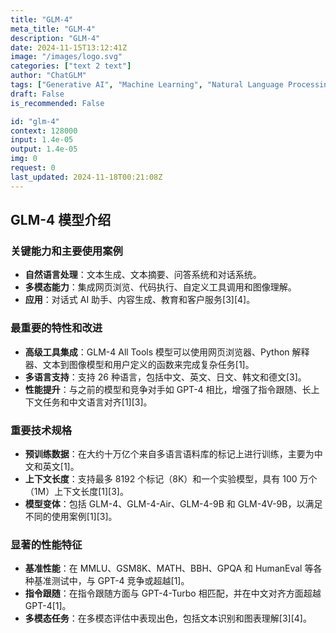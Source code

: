 ```yaml
---
title: "GLM-4"
meta_title: "GLM-4"
description: "GLM-4"
date: 2024-11-15T13:12:41Z
image: "/images/logo.svg"
categories: ["text 2 text"]
author: "ChatGLM"
tags: ["Generative AI", "Machine Learning", "Natural Language Processing", "Technology", "Chatbots"]
draft: False
is_recommended: False

id: "glm-4"
context: 128000
input: 1.4e-05
output: 1.4e-05
img: 0
request: 0
last_updated: 2024-11-18T00:21:08Z
---
```


## GLM-4 模型介绍

### 关键能力和主要使用案例
- **自然语言处理**：文本生成、文本摘要、问答系统和对话系统。
- **多模态能力**：集成网页浏览、代码执行、自定义工具调用和图像理解。
- **应用**：对话式 AI 助手、内容生成、教育和客户服务[3][4]。

### 最重要的特性和改进
- **高级工具集成**：GLM-4 All Tools 模型可以使用网页浏览器、Python 解释器、文本到图像模型和用户定义的函数来完成复杂任务[1]。
- **多语言支持**：支持 26 种语言，包括中文、英文、日文、韩文和德文[3]。
- **性能提升**：与之前的模型和竞争对手如 GPT-4 相比，增强了指令跟随、长上下文任务和中文语言对齐[1][3]。

### 重要技术规格
- **预训练数据**：在大约十万亿个来自多语言语料库的标记上进行训练，主要为中文和英文[1]。
- **上下文长度**：支持最多 8192 个标记（8K）和一个实验模型，具有 100 万个（1M）上下文长度[1][3]。
- **模型变体**：包括 GLM-4、GLM-4-Air、GLM-4-9B 和 GLM-4V-9B，以满足不同的使用案例[1][3]。

### 显著的性能特征
- **基准性能**：在 MMLU、GSM8K、MATH、BBH、GPQA 和 HumanEval 等各种基准测试中，与 GPT-4 竞争或超越[1]。
- **指令跟随**：在指令跟随方面与 GPT-4-Turbo 相匹配，并在中文对齐方面超越 GPT-4[1]。
- **多模态任务**：在多模态评估中表现出色，包括文本识别和图表理解[3][4]。

